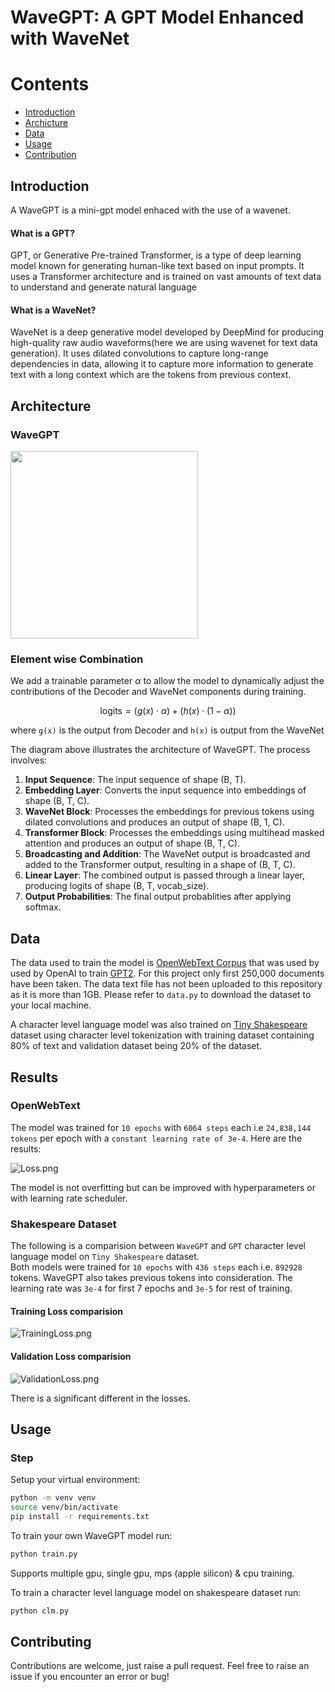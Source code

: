 # WaveGPT: A GPT Model Enhanced with WaveNet

# Contents
- [Introduction](#Introduction)
- [Archicture](#architecture)
- [Data](#data)
- [Usage](#usage)
- [Contribution](#contributing)


## Introduction

A WaveGPT is a mini-gpt model enhaced with the use of a wavenet.

#### What is a GPT?  
 GPT, or Generative Pre-trained Transformer, is a type of deep learning model known for generating human-like text based on input prompts. It uses a Transformer architecture and is trained on vast amounts of text data to understand and generate natural language

#### What is a WaveNet?  
 WaveNet is a deep generative model developed by DeepMind for producing high-quality raw audio waveforms(here we are using wavenet for text data generation). It uses dilated convolutions to capture long-range dependencies in data, allowing it to capture more information to generate text with a long context which are the tokens from previous context.


## Architecture

### WaveGPT
<img src="img/wavegpt_.jpg" width=300><br>
    

### Element wise Combination

We add a trainable parameter $\alpha$ to allow the model to dynamically adjust the contributions of the Decoder and WaveNet components during training. 

$$\text{logits} = (g(x) \cdot \alpha) + (h(x) \cdot (1 - \alpha))$$

where `g(x)` is the output from Decoder and `h(x)` is output from the WaveNet  

The diagram above illustrates the architecture of WaveGPT. The process involves:

1. **Input Sequence**: The input sequence of shape (B, T).
2. **Embedding Layer**: Converts the input sequence into embeddings of shape (B, T, C).
3. **WaveNet Block**: Processes the embeddings for previous tokens using dilated convolutions and produces an output of shape (B, 1, C).
4. **Transformer Block**: Processes the embeddings using multihead masked attention and produces an output of shape (B, T, C).
5. **Broadcasting and Addition**: The WaveNet output is broadcasted and added to the Transformer output, resulting in a shape of (B, T, C).
6. **Linear Layer**: The combined output is passed through a linear layer, producing logits of shape (B, T, vocab_size).
7. **Output Probabilities**: The final output probablities after applying softmax.


## Data

The data used to train the model is [OpenWebText Corpus](https://huggingface.co/datasets/Skylion007/openwebtext) that was used by used by OpenAI to train [GPT2](https://d4mucfpksywv.cloudfront.net/better-language-models/language_models_are_unsupervised_multitask_learners.pdf). For this project only first 250,000 documents have been taken. The data text file has not been uploaded to this repository as it is more than 1GB. Please refer to `data.py` to download the dataset to your local machine.  

A character level language model was also trained on [Tiny Shakespeare](https://raw.githubusercontent.com/karpathy/char-rnn/master/data/tinyshakespeare/input.txt) dataset using character level tokenization with training dataset containing 80% of text and validation dataset being 20% of the dataset.

## Results

### OpenWebText

The model was trained for `10 epochs` with `6064 steps` each i.e `24,838,144 tokens` per epoch with a `constant learning rate of 3e-4`. Here are the results:

![Loss.png](img/Loss.png)

The model is not overfitting but can be improved with hyperparameters or with learning rate scheduler.

### Shakespeare Dataset

The following is a comparision between `WaveGPT` and `GPT` character level language model on `Tiny Shakespeare` dataset.   
Both models were trained for `10 epochs` with `436 steps` each i.e. `892928` tokens. WaveGPT also takes previous tokens into consideration. The learning rate was `3e-4` for first 7 epochs and `3e-5` for rest of training.

#### Training Loss comparision
![TrainingLoss.png](img/Shakespeare_TL.png)

#### Validation Loss comparision
![ValidationLoss.png](img/Shakespeare_VL.png)

There is a significant different in the losses.


## Usage

### Step

Setup your virtual environment:
```bash
python -m venv venv
source venv/bin/activate
pip install -r requirements.txt
```

To train your own WaveGPT model run:
```python
python train.py
```
Supports multiple gpu, single gpu, mps (apple silicon) & cpu training.

To train a character level language model on shakespeare dataset run:
```python
python clm.py
```


## Contributing

Contributions are welcome, just raise a pull request. Feel free to raise an issue if you encounter an error or bug!